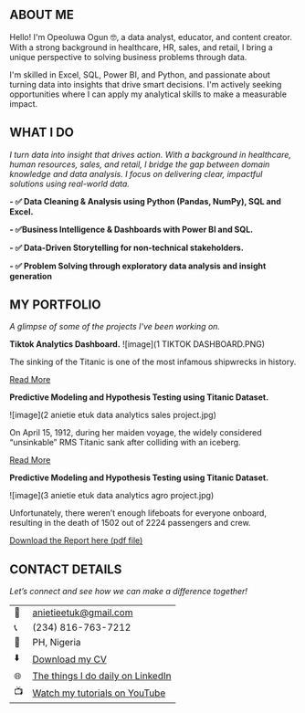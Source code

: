 <!--Section 1: Introduce your self-->
## ABOUT ME

Hello! I'm Opeoluwa Ogun 🤓, a data analyst, educator, and content creator. With a strong background in healthcare, HR, sales, and retail, I bring a unique perspective to solving business problems through data.

I'm skilled in Excel, SQL, Power BI, and Python, and passionate about turning data into insights that drive smart decisions. I'm actively seeking opportunities where I can apply my analytical skills to make a measurable impact.


<!--Mention your top/relevant skills here - core and soft skills-->
## WHAT I DO

*I turn data into insight that drives action.*
*With a background in healthcare, human resources, sales, and retail, I bridge the gap between domain knowledge and data analysis. I focus on delivering clear, impactful solutions using real-world data.*

**- ✅ Data Cleaning & Analysis using Python (Pandas, NumPy), SQL and Excel.**

**- ✅Business Intelligence & Dashboards with Power BI and SQL.**

**- ✅ Data-Driven Storytelling for non-technical stakeholders.**

**- ✅ Problem Solving through exploratory data analysis and insight generation**


<!--Section 2: List 3-4 key projects-->
## MY PORTFOLIO 

*A glimpse of some of the projects I've been working on.*

**Tiktok Analytics Dashboard.**
![image](1 TIKTOK DASHBOARD.PNG)

The sinking of the Titanic is one of the most infamous shipwrecks in history.


[Read More](https://www.linkedin.com/pulse/predictive-modeling-hypothesis-testing-using-titanic-dataset-anietie/)

**Predictive Modeling and Hypothesis Testing using Titanic Dataset.**

![image](2 anietie etuk data analytics sales project.jpg)

On April 15, 1912, during her maiden voyage, the widely considered “unsinkable” RMS Titanic sank after colliding with an iceberg. 

[Read More](https://www.linkedin.com/pulse/predictive-modeling-hypothesis-testing-using-titanic-dataset-anietie/)

**Predictive Modeling and Hypothesis Testing using Titanic Dataset.**

![image](3 anietie etuk data analytics agro project.jpg)

Unfortunately, there weren’t enough lifeboats for everyone onboard, resulting in the death of 1502 out of 2224 passengers and crew. 

<a href="17 How to Present Data to Executives by Anietie Etuk.pdf">Download the Report here (pdf file)</a>


## CONTACT DETAILS

*Let’s connect and see how we can make a difference together!*
<table>
  <tbody>
    <tr>
      <td>📧</td>
      <td><a href="mailto:anietieetuk@gmail.com">anietieetuk@gmail.com</a></td>
    </tr>
    <tr>
      <td>📞</td>
      <td>(234) 816-763-7212</td>
    </tr>
    <tr>
      <td>📍</td>
      <td>PH, Nigeria</td>
    </tr>
    <tr>
      <td>⬇️</td>
      <td><a href="https://etuk123456.github.io/portfolio1/docs/Profile.pdf">Download my CV</a></td>
    </tr>
    <tr>
      <td>🌐</td>
      <td><a href="https://linkedin.com/in/etukanietie">The things I do daily on LinkedIn</a></td>
    </tr>
    <tr>
      <td>📺</td>
      <td><a href="https://www.youtube.com/@LearnwithEtuk">Watch my tutorials on YouTube</a></td>
    </tr>
  </tbody>
</table>

